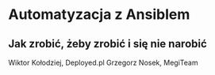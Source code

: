 # Automatyzacja z Ansiblem
## Jak zrobić, żeby zrobić i się nie narobić

Wiktor Kołodziej, Deployed.pl
Grzegorz Nosek, MegiTeam
